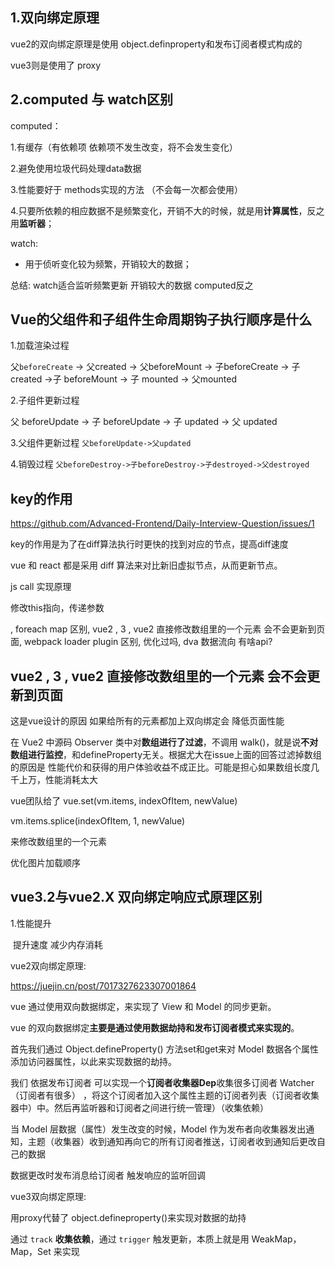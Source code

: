 ## 1.双向绑定原理

vue2的双向绑定原理是使用  object.definproperty和发布订阅者模式构成的

vue3则是使用了 proxy



## 2.computed 与 watch区别

computed： 

1.有缓存（有依赖项  依赖项不发生改变，将不会发生变化）

2.避免使用垃圾代码处理data数据

3.性能要好于 methods实现的方法 （不会每一次都会使用）

4.只要所依赖的相应数据不是频繁变化，开销不大的时候，就是用**计算属性**，反之用**监听器**；

watch:

- 用于侦听变化较为频繁，开销较大的数据；

总结: watch适合监听频繁更新 开销较大的数据  computed反之

## Vue的父组件和子组件生命周期钩子执行顺序是什么

1.加载渲染过程

父`beforeCreate` -> 父created -> 父beforeMount -> 子beforeCreate -> 子 created ->子 beforeMount -> 子 mounted -> 父mounted

2.子组件更新过程

父 beforeUpdate -> 子 beforeUpdate -> 子 updated -> 父 updated 

3.父组件更新过程 `父beforeUpdate->父updated`

4.销毁过程 `父beforeDestroy->子beforeDestroy->子destroyed->父destroyed`

## key的作用

https://github.com/Advanced-Frontend/Daily-Interview-Question/issues/1

key的作用是为了在diff算法执行时更快的找到对应的节点，提高diff速度

vue 和 react 都是采用 diff 算法来对比新旧虚拟节点，从而更新节点。

js call 实现原理

修改this指向，传递参数

 , foreach map 区别, vue2 , 3 , vue2 直接修改数组里的一个元素 会不会更新到页面, webpack loader plugin 区别, 优化过吗, dva 数据流向 有啥api?

## vue2 , 3 , vue2 直接修改数组里的一个元素 会不会更新到页面

这是vue设计的原因 如果给所有的元素都加上双向绑定会 降低页面性能

在 Vue2 中源码 Observer 类中对**数组进行了过滤**，不调用 walk()，就是说**不对数组进行监控**，和defineProperty无关。根据尤大在issue上面的回答过滤掉数组的原因是 性能代价和获得的用户体验收益不成正比。可能是担心如果数组长度几千上万，性能消耗太大


vue团队给了 vue.set(vm.items, indexOfItem, newValue)

vm.items.splice(indexOfItem, 1, newValue)

来修改数组里的一个元素





优化图片加载顺序



## vue3.2与vue2.X 双向绑定响应式原理区别

1.性能提升 

​	提升速度  减少内存消耗

vue2双向绑定原理:

https://juejin.cn/post/7017327623307001864

vue 通过使用双向数据绑定，来实现了 View 和 Model 的同步更新。

vue 的双向数据绑定**主要是通过使用数据劫持和发布订阅者模式来实现的**。

首先我们通过 Object.defineProperty() 方法set和get来对 Model 数据各个属性添加访问器属性，以此来实现数据的劫持。

我们 依据发布订阅者 可以实现一个**订阅者收集器Dep**收集很多订阅者 Watcher（订阅者有很多） ，将这个订阅者加入这个属性主题的订阅者列表（订阅者收集器中）中。然后再监听器和订阅者之间进行统一管理）（收集依赖）

当 Model 层数据（属性）发生改变的时候，Model 作为发布者向收集器发出通知，主题（收集器）收到通知再向它的所有订阅者推送，订阅者收到通知后更改自己的数据

数据更改时发布消息给订阅者 触发响应的监听回调

vue3双向绑定原理:

用proxy代替了 object.defineproperty()来实现对数据的劫持

通过 `track` **收集依赖**，通过 `trigger` 触发更新，本质上就是用 WeakMap，Map，Set 来实现

